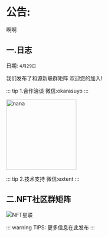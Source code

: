 # 公告:
啊啊
## 一.日志 <Badge text="new"/> 

日期: `4月29日`

我们发布了和源新联群矩阵
欢迎您的加入!

::: tip 1.合作洽谈
微信:okarasuyo
:::

<img src="https://tva1.sinaimg.cn/large/e6c9d24egy1h1qpqjf4qoj20ol0ol409.jpg"  alt="nana" style="width:190px;" />

  

::: tip 2.技术支持
微信:extent
:::  

 

## 二.NFT社区群矩阵





![NFT星联](https://tva1.sinaimg.cn/large/e6c9d24egy1h1qpvf9knoj20kg1c77if.jpg)





::: warning TIPS:
更多信息在此发布
:::

  

  

  

  
